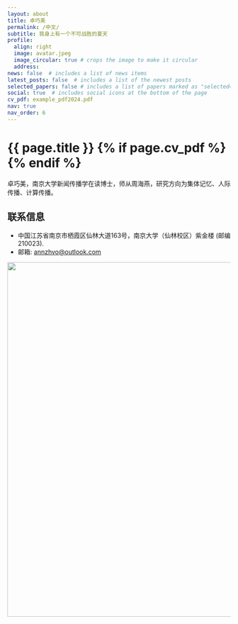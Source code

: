 ```yaml
---
layout: about
title: 卓巧美
permalink: /中文/
subtitle: 我身上有一个不可战胜的夏天
profile:
  align: right
  image: avatar.jpeg
  image_circular: true # crops the image to make it circular
  address:
news: false  # includes a list of news items
latest_posts: false  # includes a list of the newest posts
selected_papers: false # includes a list of papers marked as "selected={true}"
social: true  # includes social icons at the bottom of the page
cv_pdf: example_pdf2024.pdf
nav: true
nav_order: 6
---
```



<h1 class="post-title">{{ page.title }} {% if page.cv_pdf %}<a href="{{ page.cv_pdf | prepend: 'assets/pdf/' | relative_url}}" target="_blank" rel="noopener noreferrer" class="float-right"><i class="fas fa-file-pdf"></i></a>{% endif %}</h1>


卓巧美，南京大学新闻传播学在读博士，师从周海燕，研究方向为集体记忆、人际传播、计算传播。

## 联系信息
- 中国江苏省南京市栖霞区仙林大道163号，南京大学（仙林校区）紫金楼 (邮编210023).
- 邮箱: annzhvo@outlook.com

<a href="https://github.com/SocratesClub/SocratesClub.github.io/edit/master/_pages/%E4%B8%AD%E6%96%87.md">
  <img src="https://user-images.githubusercontent.com/543384/192227995-fdb3a693-2f68-4dc4-b9bd-06053066322f.png" width = "800" align="middle" />
</a>
